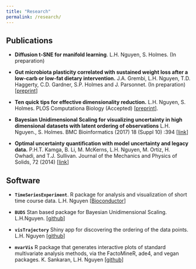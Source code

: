 ```yaml
---
title: "Research"
permalink: /research/
---
```


## Publications

- **Diffusion t-SNE for manifold learning**. L.H. Nguyen, S. Holmes. (In
preparation)

- **Gut microbiota plasticity correlated with
sustained weight loss after a low-carb or low-fat dietary intervention.**
J.A. Grembi, L.H. Nguyen, T.D. Haggerty, C.D. Gardner, S.P. Holmes
and J. Parsonnet. (In preparation) [[preprint](https://nlhuong.github.io/assets/docs/microbiome-plasticity.pdf)]

- **Ten quick tips for effective dimensionality reduction.**
L.H. Nguyen, S. Holmes. PLOS Computationa Biology (Accepted) [[preprint](https://nlhuong.github.io/assets/docs/ten-tips-for-dr.pdf)].

- **Bayesian Unidimensional Scaling for visualizing uncertainty in high
dimensional datasets with latent ordering of observations**
L.H. Nguyen., S. Holmes. BMC Bioinformatics (2017) 18 (Suppl 10) :394
[[link](https://doi.org/10.1186/s12859-017-1790-x)]

- **Optimal uncertainty quantification with model uncertainty and legacy data.**
P.H.T. Kamga, B. Li, M. McKerns, L.H. Nguyen, M. Ortiz, H. Owhadi,
and T.J. Sullivan. Journal of the Mechanics and Physics of Solids, 72 (2014) [[link](http://dx.doi.org/10.1016/j.jmps.2014.07.007)]


## Software

- **`TimeSeriesExperiment`**. R package for analysis and visualization of short
time course data. L.H. Nguyen [[Bioconductor](http://bioconductor.org/packages/release/bioc/html/TimeSeriesExperiment.html)]

- **`BUDS`** Stan based package for Bayesian Unidimensional Scaling. L.H.Nguyen.
[[github](https://github.com/nlhuong/buds)]

- **`visTrajectory`** Shiny app for discovering the ordering of the data points.
L.H. Nguyen [[github](https://nlhuong.shinyapps.io/visTrajectory/)]

- **`mvarVis`** R package that generates interactive plots of standard
multivariate analysis methods, via the FactoMineR, ade4, and vegan packages.
K. Sankaran, L.H. Nguyen [[github](https://github.com/krisrs1128/mvarVis)]
